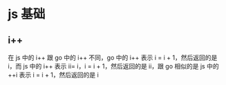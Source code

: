 <!--
 * @Author: shgopher shgopher@gmail.com
 * @Date: 2024-03-05 22:50:54
 * @LastEditors: shgopher shgopher@gmail.com
 * @LastEditTime: 2024-03-16 00:39:36
 * @FilePath: /TSFamily/js/js基础/README.md
 * @Description: 
 * 
 * Copyright (c) 2024 by shgopher, All Rights Reserved. 
-->
# js 基础
## i++
在 js 中的 i++ 跟 go 中的 i++ 不同，go 中的 i++ 表示 i = i + 1，然后返回的是 i，而 js 中的 i++ 表示 ii= i，i = i + 1，然后返回的是 ii，跟 go 相似的是 js 中的++i 表示 i = i + 1，然后返回的是 i
